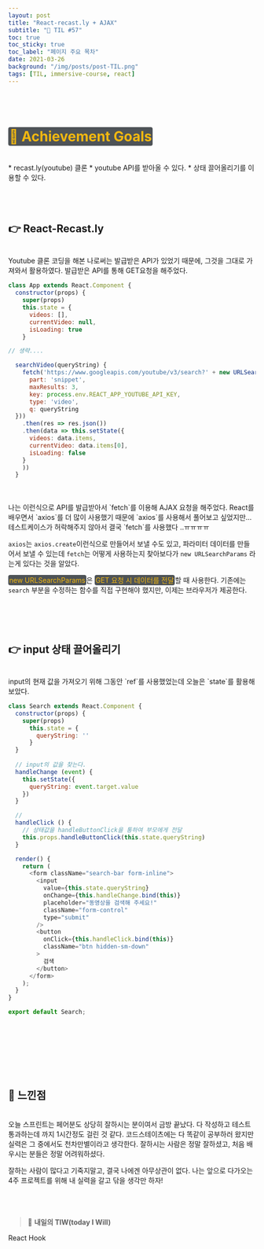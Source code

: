 ```yaml
---
layout: post
title: "React-recast.ly + AJAX"
subtitle: "📅 TIL #57"
toc: true
toc_sticky: true
toc_label: "페이지 주요 목차"
date: 2021-03-26
background: "/img/posts/post-TIL.png"
tags: [TIL, immersive-course, react]
---
```


<br/>
<br/>

# <span style ="background-color:#4e5357; color:#f2b810; border-radius:4px; padding:2px">🎯 Achievement Goals</span>

<br/>
* recast.ly(youtube) 클론
* youtube API를 받아올 수 있다.
* 상태 끌어올리기를 이용할 수 있다.

<br/>

<br/>
<br/>
<br/>

## 👉 React-Recast.ly

<br/>
Youtube 클론 코딩을 해본 나로써는 발급받은 API가 있었기 때문에, 그것을 그대로 가져와서 활용하였다. 발급받은 API를 통해 GET요청을 해주었다.

<br/>

```js
class App extends React.Component {
  constructor(props) {
    super(props)
    this.state = {
      videos: [],
      currentVideo: null,
      isLoading: true
    }

// 생략....

  searchVideo(queryString) {
    fetch('https://www.googleapis.com/youtube/v3/search?' + new URLSearchParams ({
      part: 'snippet',
      maxResults: 3,
      key: process.env.REACT_APP_YOUTUBE_API_KEY,
      type: 'video',
      q: queryString
  }))
    .then(res => res.json())
    .then(data => this.setState({
      videos: data.items,
      currentVideo: data.items[0],
      isLoading: false
    }
    ))
  }
```

<br/>
<br/>
나는 이런식으로 API를 발급받아서 `fetch`를 이용해 AJAX 요청을 해주었다. React를 배우면서 `axios`를 더 많이 사용했기 때문에 `axios`를 사용해서 풀어보고 싶었지만... 테스트케이스가 허락해주지 않아서 결국 `fetch`를 사용했다 ..ㅠㅠㅠㅠ

`axios`는 `axios.create`이런식으로 만들어서 보낼 수도 있고, 파라미터 데이터를 만들어서 보낼 수 있는데 `fetch`는 어떻게 사용하는지 찾아보다가 `new URLSearchParams` 라는게 있다는 것을 알았다.

<span style ="background-color:#4e5357; color:#f2b810; border-radius:4px; padding:2px">new URLSearchParams</span>은 <span style ="background-color:#4e5357; color:#f2b810; border-radius:4px; padding:2px">GET 요청 시 데이터를 전달</span>할 때 사용한다. 기존에는 `search` 부분을 수정하는 함수를 직접 구현해야 했지만, 이제는 브라우저가 제공한다.

<br/>
<br/>
<br/>

## 👉 input 상태 끌어올리기

<br/>
input의 현재 값을 가져오기 위해 그동안 `ref`를 사용했었는데 오늘은 `state`를 활용해보았다.

<br/>

```js
class Search extends React.Component {
  constructor(props) {
    super(props)
      this.state = {
        queryString: ''
      }
  }
  
  // input의 값을 찾는다.
  handleChange (event) {
    this.setState({
      queryString: event.target.value
    })
  }

  //
  handleClick () {
    // 상태값을 handleButtonClick을 통하여 부모에게 전달
    this.props.handleButtonClick(this.state.queryString)
  }

  render() {
    return (
      <form className="search-bar form-inline">
        <input
          value={this.state.queryString}
          onChange={this.handleChange.bind(this)}
          placeholder="동영상을 검색해 주세요!"
          className="form-control" 
          type="submit" 
        />
        <button
          onClick={this.handleClick.bind(this)} 
          className="btn hidden-sm-down"
        >
          검색
        </button>
      </form>
    );
  }
}

export default Search;
```

<br/>
<br/>
<br/>
<br/>
<br/>
<br/>

## 🙌 느낀점

<br/>
오늘 스프린트는 페어분도 상당히 잘하시는 분이여서 금방 끝났다. 다 작성하고 테스트 통과하는데 까지 1시간정도 걸린 것 같다. 코드스테이츠에는 다 똑같이 공부하러 왔지만 실력은 그 중에서도 천차만별이라고 생각한다. 잘하시는 사람은 정말 잘하셨고, 처음 배우시는 분들은 정말 어려워하셨다.

잘하는 사람이 많다고 기죽지말고, 결국 나에겐 아무상관이 없다. 나는 앞으로 다가오는 4주 프로젝트를 위해 내 실력을 갈고 닦을 생각만 하자!
<br/>
<br/>
<br/>
<br/>

> 👊 **내일의 TIW(today I Will)**

React Hook

